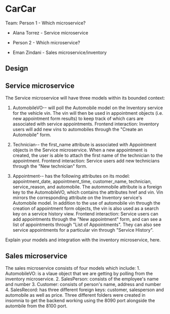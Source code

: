 # CarCar

Team:
 Person 1 - Which microservice?
* Alana Torrez - Service microservice

* Person 2 - Which microservice?
* Eman Zindani - Sales microservice/inventory

## Design

## Service microservice

The Service microservice will have three models within its bounded context:

 1. AutomobileVO-- will poll the Automobile model on the Inventory service for the vehicle vin. The vin will then be used in appointment objects
 (i.e. new appointment form results) to keep track of which cars are associated with service appointments.
 Frontend interaction:
 Inventory users will add new vins to automobiles through the "Create an Automobile" form.

 2. Technician-- the first_name attribute is associated with Appointment objects in the Service microservice. When a new appointment is created, the
 user is able to attach the first name of the technician to the appointment.
 Frontend interaction:
 Service users add new technicians through the "New technician" form.

 3. Appointment-- has the following attributes on its model: appointment_date, appointment_time, customer_name, technician, service_reason, and automobile.
 The autommobile attribute is a foreign key to the AutomobileVO, which contains the attributes href and vin. Vin mirrors the corresponding attribute
 on the Inventory service's Automobile model. In addition to the use of automobile vin through the creation of appointment form objects, the vin
 is also used as a search key on a service history view.
 Frontend interaction:
 Service users can add appointments through the "New appointment" form, and can see a list of appointments through "List of Appointments". They can also see service appointments for a particular vin through "Service History".

Explain your models and integration with the inventory
microservice, here.

## Sales microservice
The sales microservice consists of four models which include:
    1. AutomobileVO: is a vlaue object that we are getting by polling from the inventory microservice.
    2. SalesPerson: consists of the employee's name and number
    3. Customer: consists of person's name, address and number
    4. SalesRecord: has three different foreign keys: customer, salesperson and automobile as well as price.
Three different folders were created in insomnia to get the backend working using the 8090 port alongside the autombile from the 8100 port.
